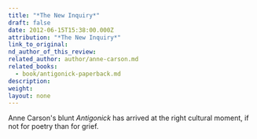 ```yaml
---
title: "*The New Inquiry*"
draft: false
date: 2012-06-15T15:38:00.000Z
attribution: "*The New Inquiry*"
link_to_original:
nd_author_of_this_review:
related_author: author/anne-carson.md
related_books:
  - book/antigonick-paperback.md
description:
weight:
layout: none
---
```

Anne Carson's blunt *Antigonick* has arrived at the right cultural moment, if not for poetry than for grief.

